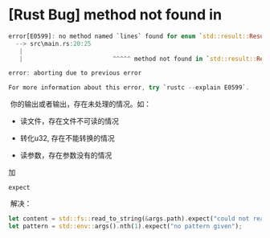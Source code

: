 # [Rust Bug] method not found in

```rust
error[E0599]: no method named `lines` found for enum `std::result::Result<std::string::String, std::io::Error>` in the current scope
  --> src\main.rs:20:25
   |
   |                         ^^^^^ method not found in `std::result::Result<std::string::String, std::io::Error>`

error: aborting due to previous error

For more information about this error, try `rustc --explain E0599`.
```

 你的输出或者输出，存在未处理的情况。如：

*   读文件，存在文件不可读的情况

*   转化u32, 存在不能转换的情况

*   读参数，存在参数没有的情况

加 

`expect`

 解决：

```rust
let content = std::fs::read_to_string(&args.path).expect("could not read file");
let pattern = std::env::args().nth(1).expect("no pattern given");
```
